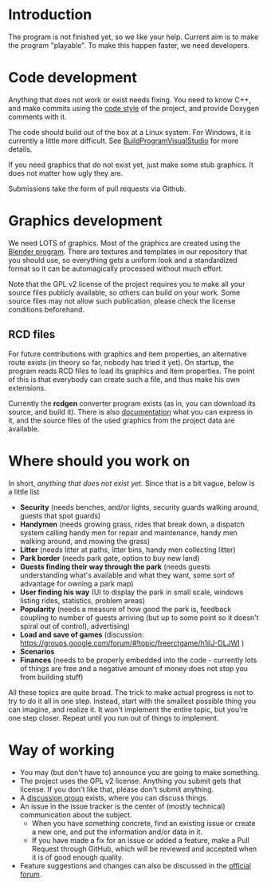 # Introduction #

The program is not finished yet, so we like your help. Current aim is to make the program "playable". To make this happen faster, we need developers.

# Code development #

Anything that does not work or exist needs fixing. You need to know C++, and make commits using the [code style](CodeStyle.md) of the project, and provide Doxygen comments with it.

The code should build out of the box at a Linux system. For Windows, it is currently a little more difficult. See [BuildProgramVisualStudio](BuildProgramVisualStudio.md) for more details.

If you need graphics that do not exist yet, just make some stub graphics. It does not matter how ugly they are.

Submissions take the form of pull requests via Github.


# Graphics development #

We need LOTS of graphics. Most of the graphics are created using the [Blender program](http://www.blender.org). There are textures and templates in our repository that you should use, so everything gets a uniform look and a standardized format so it can be automagically processed without much effort.

Note that the GPL v2 license of the project requires you to make all your source files publicly available, so others can build on your work. Some source files may not allow such publication, please check the license conditions beforehand.

## RCD files ##
For future contributions with graphics and item properties, an alternative route exists (in theory so far, nobody has tried it yet). On startup, the program reads RCD files to load its graphics and item properties. The point of this is that everybody can create such a file, and thus make his own extensions.

Currently the **rcdgen** converter program exists (as in, you can download its source, and build it). There is also [documentation](data_format.rst) what you can express in it, and the source files of the used graphics from the project data are available.

# Where should you work on #

In short, _anything that does not exist yet_. Since that is a bit vague, below is a little list

  * **Security** (needs benches, and/or lights, security guards walking around, guests that spot guards)
  * **Handymen** (needs growing grass, rides that break down, a dispatch system calling handy men for repair and maintenance, handy men walking around, and mowing the grass)
  * **Litter** (needs litter at paths, litter bins, handy men collecting litter)
  * **Park border** (needs park gate, option to buy new land)
  * **Guests finding their way through the park** (needs guests understanding what's available and what they want, some sort of advantage for owning a park map)
  * **User finding his way** (UI to display the park in small scale, windows listing rides, statistics, problem areas)
  * **Popularity** (needs a measure of how good the park is, feedback coupling to number of guests arriving (but up to some point so it doesn't spiral out of control), advertising)
  * **Load and save of games** (discussion: https://groups.google.com/forum/#!topic/freerctgame/h1iIJ-DLJWI )
  * **Scenarios**
  * **Finances** (needs to be properly embedded into the code - currently lots of things are free and a negative amount of money does not stop you from building stuff)

All these topics are quite broad. The trick to make actual progress is not to try to do it all in one step. Instead, start with the smallest possible thing you can imagine, and realize it. It won't implement the entire topic, but you're one step closer. Repeat until you run out of things to implement.


# Way of working #

  * You may (but don't have to) announce you are going to make something.
  * The project uses the GPL v2 license. Anything you submit gets that license. If you don't like that, please don't submit anything.
  * A [discussion group](https://groups.google.com/forum/?fromgroups#!forum/freerctgame) exists, where you can discuss things.
  * An issue in the issue tracker is the center of (mostly technical) communication about the subject.
    * When you have something concrete, find an existing issue or create a new one, and put the information and/or data in it.
	* If you have made a fix for an issue or added a feature, make a Pull Request through GitHub, which will be reviewed and accepted when it is of good enough quality.
  * Feature suggestions and changes can also be discussed in the [official forum](https://freerct.net/forum/).
